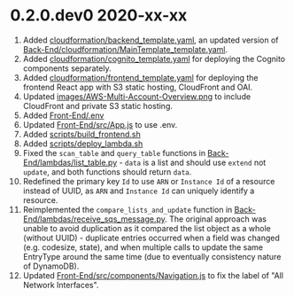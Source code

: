 0.2.0.dev0 2020-xx-xx
=====================
1. Added [cloudformation/backend_template.yaml](cloudformation/backend_template.yaml), an updated version of 
  [Back-End/cloudformation/MainTemplate_template.yaml](Back-End/cloudformation/MainTemplate_template.yaml).
2. Added [cloudformation/cognito_template.yaml](cloudformation/cognito_template.yaml) for deploying the Cognito
  components separately.
3. Added [cloudformation/frontend_template.yaml](cloudformation/frontend_template.yaml) for deploying the frontend
  React app with S3 static hosting, CloudFront and OAI.
4. Updated [images/AWS-Multi-Account-Overview.png](images/AWS-Multi-Account-Overview.png) to include CloudFront and
  private S3 static hosting.
5. Added [Front-End/.env](Front-End/.env)
6. Updated [Front-End/src/App.js](Front-End/src/App.js) to use .env.
7. Added [scripts/build_frontend.sh](scripts/build_frontend.sh)
8. Added [scripts/deploy_lambda.sh](scripts/deploy_lambda.sh)
9. Fixed the `scan_table` and `query_table` functions in 
  [Back-End/lambdas/list_table.py](Back-End/lambdas/list_table.py) - 
  `data` is a list and should use `extend` not `update`, and both functions should return `data`.
9. Redefined the primary key `Id` to use `ARN` or `Instance Id` of a resource instead of UUID, as `ARN` and
   `Instance Id` can uniquely identify a resource.
10. Reimplemented the `compare_lists_and_update` function in 
    [Back-End/lambdas/receive_sqs_message.py](Back-End/lambdas/receive_sqs_message.py). The original approach was
    unable to avoid duplication as it compared the list object as a whole (without UUID) - duplicate entries 
    occurred when a field was changed  (e.g. codesize, state), and when multiple calls to update the same EntryType
    around the same time (due to eventually consistency nature of DynamoDB).
11. Updated [Front-End/src/components/Navigation.js](Front-End/src/components/Navigation.js) to fix the label of
    "All Network Interfaces".
